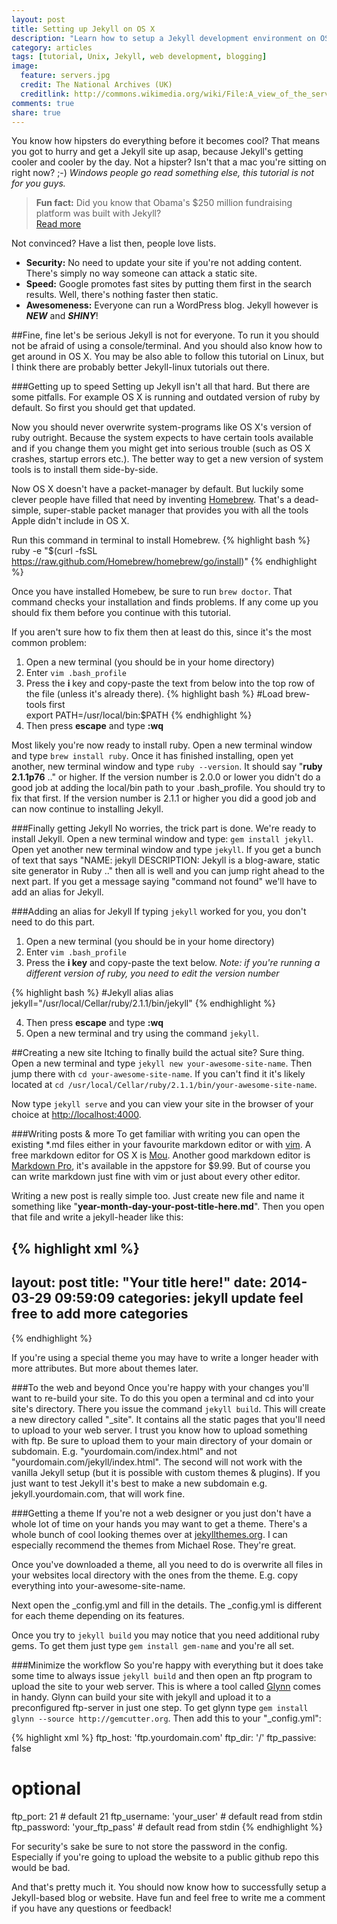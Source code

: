 ```yaml
---
layout: post
title: Setting up Jekyll on OS X
description: "Learn how to setup a Jekyll development environment on OS X."
category: articles
tags: [tutorial, Unix, Jekyll, web development, blogging]
image:
  feature: servers.jpg
  credit: The National Archives (UK)
  creditlink: http://commons.wikimedia.org/wiki/File:A_view_of_the_server_room_at_The_National_Archives.jpg
comments: true
share: true
---
```


You know how hipsters do everything before it becomes cool? That means you got to hurry and get a Jekyll site up asap, because Jekyll's getting cooler and cooler by the day. Not a hipster? Isn't that a mac you're sitting on right now? ;-) *Windows people go read something else, this tutorial is not for you guys.*

> **Fun fact:** Did you know that Obama's $250 million fundraising platform was built with Jekyll?   
<a href="http://kylerush.net/blog/meet-the-obama-campaigns-250-million-fundraising-platform/" target="_blank">Read more</a>

Not convinced? Have a list then, people love lists.

* **Security:** No need to update your site if you're not adding content. There's simply no way someone can attack a static site.
* **Speed:** Google promotes fast sites by putting them first in the search results. Well, there's nothing faster then static.
* **Awesomeness:** Everyone can run a WordPress blog. Jekyll however is ***NEW*** and ***SHINY***!

##Fine, fine let's be serious
Jekyll is not for everyone. To run it you should not be afraid of using a console/terminal. And you should also know how to get around in OS X. You may be also able to follow this tutorial on Linux, but I think there are probably better Jekyll-linux tutorials out there.

###Getting up to speed
Setting up Jekyll isn't all that hard. But there are some pitfalls. For example OS X is running and outdated version of ruby by default. So first you should get that updated.

Now you should never overwrite system-programs like OS X's version of ruby outright. Because the system expects to have certain tools available and if you change them you might get into serious trouble (such as OS X crashes, startup errors etc.). The better way to get a new version of system tools is to install them side-by-side. 

Now OS X doesn't have a packet-manager by default. But luckily some clever people have filled that need by inventing <a href="http://brew.sh/" target="_blank">Homebrew</a>. That's a dead-simple, super-stable packet manager that provides you with all the tools Apple didn't include in OS X.

Run this command in terminal to install Homebrew.
{% highlight bash %}
ruby -e "$(curl -fsSL https://raw.github.com/Homebrew/homebrew/go/install)"
{% endhighlight %}

Once you have installed Homebew, be sure to run `brew doctor`. That command checks your installation and finds problems. If any come up you should fix them before you continue with this tutorial.  

If you aren't sure how to fix them then at least do this, since it's the most common problem:

1. Open a new terminal (you should be in your home directory)
2. Enter `vim .bash_profile`
3. Press the **i** key and copy-paste the text from below into the top row of the file (unless it's already there).
 {% highlight bash %}
 #Load brew-tools first  
 export PATH=/usr/local/bin:$PATH
 {% endhighlight %}
4. Then press **escape** and type **:wq**

Most likely you're now ready to install ruby. Open a new terminal window and type `brew install ruby`. Once it has finished installing, open yet another, new terminal window and type `ruby --version`. It should say "**ruby 2.1.1p76** .." or higher. If the version number is 2.0.0 or lower you didn't do a good job at adding the local/bin path to your .bash_profile. You should try to fix that first. If the version number is 2.1.1 or higher you did a good job and can now continue to installing Jekyll.

###Finally getting Jekyll
No worries, the trick part is done. We're ready to install Jekyll. Open a new terminal window and type: `gem install jekyll`. Open yet another new terminal window and type `jekyll`. If you get a bunch of text that says "NAME: jekyll DESCRIPTION: Jekyll is a blog-aware, static site generator in Ruby .." then all is well and you can jump right ahead to the next part. If you get a message saying "command not found" we'll have to add an alias for Jekyll.

###Adding an alias for Jekyll
If typing `jekyll` worked for you, you don't need to do this part.

1. Open a new terminal (you should be in your home directory)
2. Enter `vim .bash_profile`
3. Press the **i key** and copy-paste the text below. *Note: if you're running a different version of ruby, you need to edit the version number*

{% highlight bash %}
#Jekyll alias
alias jekyll="/usr/local/Cellar/ruby/2.1.1/bin/jekyll"
{% endhighlight %}

4. Then press **escape** and type **:wq**
5. Open a new terminal and try using the command `jekyll`.

##Creating a new site
Itching to finally build the actual site? Sure thing. Open a new terminal and type `jekyll new your-awesome-site-name`. Then jump there with `cd your-awesome-site-name`. If you can't find it it's likely located at `cd /usr/local/Cellar/ruby/2.1.1/bin/your-awesome-site-name`.

Now type `jekyll serve` and you can view your site in the browser of your choice at
<a href="http://localhost:4000" target="_blank">http://localhost:4000</a>.

###Writing posts & more
To get familiar with writing you can open the existing *.md files either in your favourite markdown editor or with [vim](http://vim.sexy). A free markdown editor for OS X is [Mou](http://mouapp.com/). Another good markdown editor is [Markdown Pro](http://www.markdownpro.com/), it's available in the appstore for $9.99. But of course you can write markdown just fine with vim or just about every other editor.

Writing a new post is really simple too. Just create new file and name it something like "**year-month-day-your-post-title-here.md**". Then you open that file and write a jekyll-header like this:

{% highlight xml %}
---
layout: post
title:  "Your title here!"
date:   2014-03-29 09:59:09
categories: jekyll update feel free to add more categories
---
{% endhighlight %}

If you're using a special theme you may have to write a longer header with more attributes. But more about themes later.

###To the web and beyond
Once you're happy with your changes you'll want to re-build your site. To do this you open a terminal and cd into your site's directory. There you issue the command `jekyll build`. This will create a new directory called "_site". It contains all the static pages that you'll need to upload to your web server. I trust you know how to upload something with ftp. Be sure to upload them to your main directory of your domain or subdomain. E.g. "yourdomain.com/index.html" and not "yourdomain.com/jekyll/index.html". The second will not work with the vanilla Jekyll setup (but it is possible with custom themes & plugins). If you just want to test Jekyll it's best to make a new subdomain e.g. jekyll.yourdomain.com, that will work fine.

###Getting a theme
If you're not a web designer or you just don't have a whole lot of time on your hands you may want to get a theme. There's a whole bunch of cool looking themes over at <a href="http://jekyllthemes.org/" target="_blank">jekyllthemes.org</a>. I can especially recommend the themes from Michael Rose. They're great. 

Once you've downloaded a theme, all you need to do is overwrite all files in your websites local directory with the ones from the theme. E.g. copy everything into your-awesome-site-name.

Next open the _config.yml and fill in the details. The _config.yml is different for each theme depending on its features.

Once you try to `jekyll build` you may notice that you need additional ruby gems. To get them just type `gem install gem-name` and you're all set.

###Minimize the workflow
So you're happy with everything but it does take some time to always issue `jekyll build` and then open an ftp program to upload the site to your web server. This is where a tool called <a href="https://github.com/dmathieu/glynn" target="_blank">Glynn</a> comes in handy. Glynn can build your site with jekyll and upload it to a preconfigured ftp-server in just one step.
To get glynn type `gem install glynn --source http://gemcutter.org`. Then add this to your "_config.yml":

{% highlight xml %}
ftp_host: 'ftp.yourdomain.com'
ftp_dir: '/'
ftp_passive: false

# optional
ftp_port: 21                  # default 21
ftp_username: 'your_user'     # default read from stdin
ftp_password: 'your_ftp_pass' # default read from stdin
{% endhighlight %}

For security's sake be sure to not store the password in the config. Especially if you're going to upload the website to a public github repo this would be bad.

And that's pretty much it. You should now know how to successfully setup a Jekyll-based blog or website. Have fun and feel free to write me a comment if you have any questions or feedback!